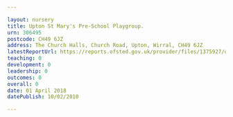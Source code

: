 ```yaml
---

layout: nursery
title: Upton St Mary's Pre-School Playgroup.
urn: 306495
postcode: CH49 6JZ
address: The Church Halls, Church Road, Upton, Wirral, CH49 6JZ
latestReportUrl: https://reports.ofsted.gov.uk/provider/files/1375927/urn/306495.pdf
teaching: 0
development: 0
leadership: 0
outcomes: 0
overall: 0
date: 01 April 2018 
datePublish: 10/02/2010

---
```

